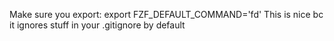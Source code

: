 Make sure you export:
export FZF_DEFAULT_COMMAND='fd'
This is nice bc it ignores stuff in your .gitignore by default
